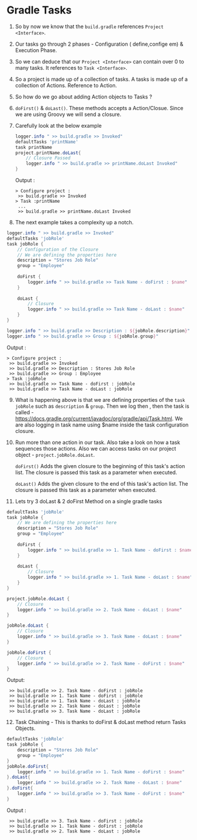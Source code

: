 # Gradle Tasks

1. So by now we know that the `build.gradle` references `Project <Interface>`.
2. Our tasks go through 2 phases - Configuration ( define,confige em) &  Execution Phase.
3. So we can deduce that our `Project <Interface>` can contain over 0 to many tasks. It references to `Task <Interface>`.
4. So a project is made up of a collection of tasks. A tasks is made up of a collection of Actions. Reference to Action<Interface>.
5. So how do we go about adding Action objects to Tasks ?
6. `doFirst()` & `doLast()`. These methods accepts a Action/Closue. Since we are using Groovy we will send a closure.
7. Carefully look at the below example

    ```gradle
    logger.info " >> build.gradle >> Invoked"
    defaultTasks 'printName'
    task printName
    project.printName.doLast{
        // Closure Passed
        logger.info " >> build.gradle >> printName.doLast Invoked"
    }
    ```

    Output :

    ```
    > Configure project :
     >> build.gradle >> Invoked
    > Task :printName
     ...
     >> build.gradle >> printName.doLast Invoked
    ```
8. The next example takes a complexity up a notch. 

```gradle
logger.info " >> build.gradle >> Invoked"
defaultTasks 'jobRole'
task jobRole {
	// Configuration of the Closure
	// We are defining the properties here
	description = "Stores Job Role"
	group = "Employee"
	
	doFirst {
		logger.info " >> build.gradle >> Task Name - doFirst : $name"
	}
	
	doLast {
		// Closure
		logger.info " >> build.gradle >> Task Name - doLast : $name"
	}
}

logger.info " >> build.gradle >> Description : ${jobRole.description}"
logger.info " >> build.gradle >> Group : ${jobRole.group}"
```

Output : 

```
> Configure project :
 >> build.gradle >> Invoked
 >> build.gradle >> Description : Stores Job Role
 >> build.gradle >> Group : Employee
> Task :jobRole
 >> build.gradle >> Task Name - doFirst : jobRole
 >> build.gradle >> Task Name - doLast : jobRole

```

9. What is happening above is that we are defining properties of the `task jobRole` such as `description` & `group`. Then we log then , then the task is called - https://docs.gradle.org/current/javadoc/org/gradle/api/Task.html. We are also logging in task name using $name inside the task configuration closure.

10. Run more than one action in our task. Also take a look on how a task sequences those actions. Also we can access tasks on our project object - `project.jobRole.doLast`.

    `doFirst()`
    Adds the given closure to the beginning of this task's action list. The closure is passed this task as a parameter when executed.

    `doLast()`
    Adds the given closure to the end of this task's action list. The closure is passed this task as a parameter when executed.

11. Lets try 3 doLast & 2 doFirst Method on a single gradle tasks

```gradle
defaultTasks 'jobRole'
task jobRole {
	// We are defining the properties here
	description = "Stores Job Role"
	group = "Employee"
	
	doFirst {
		logger.info " >> build.gradle >> 1. Task Name - doFirst : $name"
	}
	
	doLast {
		// Closure
		logger.info " >> build.gradle >> 1. Task Name - doLast : $name"
	}
}

project.jobRole.doLast {
	// Closure
	logger.info " >> build.gradle >> 2. Task Name - doLast : $name"
}

jobRole.doLast {
	// Closure
	logger.info " >> build.gradle >> 3. Task Name - doLast : $name"
}

jobRole.doFirst {
	// Closure
	logger.info " >> build.gradle >> 2. Task Name - doFirst : $name"
}
```

Output:
```
 >> build.gradle >> 2. Task Name - doFirst : jobRole
 >> build.gradle >> 1. Task Name - doFirst : jobRole
 >> build.gradle >> 1. Task Name - doLast : jobRole
 >> build.gradle >> 2. Task Name - doLast : jobRole
 >> build.gradle >> 3. Task Name - doLast : jobRole
```

12. Task Chaining - This is thanks to doFirst & doLast method return Tasks Objects.

```gradle
defaultTasks 'jobRole'
task jobRole {
	description = "Stores Job Role"
	group = "Employee"
}
jobRole.doFirst{
	logger.info " >> build.gradle >> 1. Task Name - doFirst : $name"
}.doLast{
	logger.info " >> build.gradle >> 2. Task Name - doLast : $name"
}.doFirst{
	logger.info " >> build.gradle >> 3. Task Name - doFirst : $name"
}
```

Output :

```
 >> build.gradle >> 3. Task Name - doFirst : jobRole
 >> build.gradle >> 1. Task Name - doFirst : jobRole
 >> build.gradle >> 2. Task Name - doLast : jobRole
```
